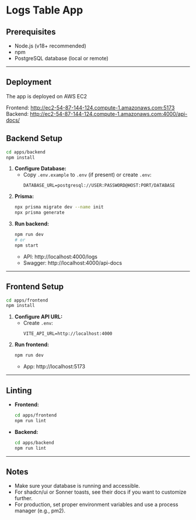 # Logs Table App

## Prerequisites

- Node.js (v18+ recommended)
- npm
- PostgreSQL database (local or remote)

---

## Deployment

The app is deployed on AWS EC2

Frontend: http://ec2-54-87-144-124.compute-1.amazonaws.com:5173
Backend: http://ec2-54-87-144-124.compute-1.amazonaws.com:4000/api-docs/

## Backend Setup

```sh
cd apps/backend
npm install
```

1. **Configure Database:**
   - Copy `.env.example` to `.env` (if present) or create `.env`:
     ```
     DATABASE_URL=postgresql://USER:PASSWORD@HOST:PORT/DATABASE
     ```
2. **Prisma:**
   ```sh
   npx prisma migrate dev --name init
   npx prisma generate
   ```
3. **Run backend:**
   ```sh
   npm run dev
   # or
   npm start
   ```
   - API: http://localhost:4000/logs
   - Swagger: http://localhost:4000/api-docs

---

## Frontend Setup

```sh
cd apps/frontend
npm install
```

1. **Configure API URL:**
   - Create `.env`:
     ```
     VITE_API_URL=http://localhost:4000
     ```
2. **Run frontend:**
   ```sh
   npm run dev
   ```
   - App: http://localhost:5173

---

## Linting

- **Frontend:**
  ```sh
  cd apps/frontend
  npm run lint
  ```
- **Backend:**
  ```sh
  cd apps/backend
  npm run lint
  ```

---

## Notes

- Make sure your database is running and accessible.
- For shadcn/ui or Sonner toasts, see their docs if you want to customize further.
- For production, set proper environment variables and use a process manager (e.g., pm2).
